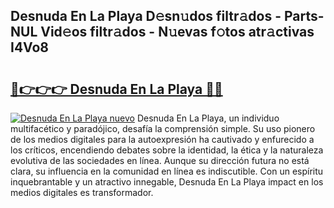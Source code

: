 ## Desnuda En La Playa D𝚎sn𝚞dos filtr𝚊dos - Parts-NUL Vid𝚎os filtr𝚊dos - N𝚞evas f𝚘tos atr𝚊ctivas I4Vo8

# <h2><a href="http://mb6cnou.tromn.icu/?c=Desnuda+En+La+Playa">🔗👉👉👉 Desnuda En La Playa 🔗🔗</a></h2>

[![Desnuda En La Playa nuevo](https://i.imgur.com/pEAQMta.gif)](http://mb6cnou.tromn.icu/?c=Desnuda+En+La+Playa)
Desnuda En La Playa, un individuo multifacético y paradójico, desafía la comprensión simple. Su uso pionero de los medios digitales para la autoexpresión ha cautivado y enfurecido a los críticos, encendiendo debates sobre la identidad, la ética y la naturaleza evolutiva de las sociedades en línea. Aunque su dirección futura no está clara, su influencia en la comunidad en línea es indiscutible. Con un espíritu inquebrantable y un atractivo innegable, Desnuda En La Playa impact en los medios digitales es transformador.
